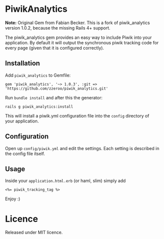# PiwikAnalytics

**Note:** Original Gem from Fabian Becker. 
This is a fork of piwik_analytics version 1.0.2, because the missing Rails 4+ support.

The piwik_analytics gem provides an easy way to include Piwik into your application.
By default it will output the synchronous piwik tracking code for every page
(given that it is configured correctly).

## Installation

Add `piwik_analytics` to Gemfile:

    gem 'piwik_analytics', '~> 1.0.3', :git => 'https://github.com/zzeroo/piwik_analytics.git'

Run `bundle install` and after this the generator:

    rails g piwik_analytics:install

This will install a piwik.yml configuration file into the `config` directory
of your application.


## Configuration

Open up `config/piwik.yml` and edit the settings. Each setting is described in
the config file itself.

## Usage

Inside your `application.html.erb` (or haml, slim) simply add

    <%= piwik_tracking_tag %>

Enjoy :)


# Licence
Released under MIT licence.
